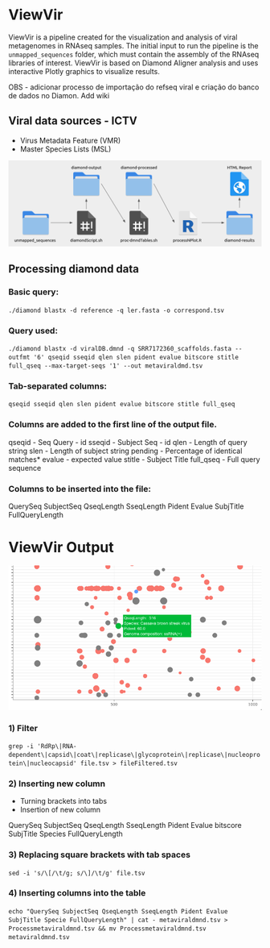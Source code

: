 # ViewVir

ViewVir is a pipeline created for the visualization and analysis of viral metagenomes in RNAseq samples. The initial input to run the pipeline is the `unmapped_sequences` folder, which must contain the assembly of the RNAseq libraries of interest. ViewVir is based on Diamond Aligner analysis and uses interactive Plotly graphics to visualize results.

OBS - adicionar processo de importação do refseq viral e criação do banco de dados no Diamon. Add wiki


## Viral data sources - ICTV

- Virus Metadata Feature (VMR)
- Master Species Lists (MSL)

![alt text](https://github.com/gabrielvpina/my_images/blob/main/pipeline_viewvir.png)

## Processing diamond data

### Basic query:

`./diamond blastx -d reference -q ler.fasta -o correspond.tsv`

### Query used:

`./diamond blastx -d viralDB.dmnd -q SRR7172360_scaffolds.fasta --outfmt '6' qseqid sseqid qlen slen pident evalue bitscore stitle full_qseq --max-target-seqs '1' --out metaviraldmd.tsv`

### Tab-separated columns:

`qseqid sseqid qlen slen pident evalue bitscore stitle full_qseq`

### Columns are added to the first line of the output file.

qseqid - Seq Query - id
sseqid - Subject Seq - id
qlen - Length of query string
slen - Length of subject string
pending - Percentage of identical matches*
evalue - expected value
stitle - Subject Title
full_qseq - Full query sequence

### Columns to be inserted into the file:

QuerySeq SubjectSeq QseqLength SseqLength Pident Evalue SubjTitle FullQueryLength

# ViewVir Output

![alt text](https://github.com/gabrielvpina/my_images/blob/main/viewvir.png)

### 1) Filter

`grep -i 'RdRp\|RNA-dependent\|capsid\|coat\|replicase\|glycoprotein\|replicase\|nucleoprotein\|nucleocapsid' file.tsv > fileFiltered.tsv`

### 2) Inserting new column

- Turning brackets into tabs
- Insertion of new column

QuerySeq SubjectSeq QseqLength SseqLength Pident Evalue bitscore SubjTitle Species FullQueryLength

### 3) Replacing square brackets with tab spaces

`sed -i 's/\[/\t/g; s/\]/\t/g' file.tsv`

### 4) Inserting columns into the table

`echo "QuerySeq SubjectSeq QseqLength SseqLength Pident Evalue SubjTitle Specie FullQueryLength" | cat - metaviraldmnd.tsv > Processmetaviraldmnd.tsv && mv Processmetaviraldmnd.tsv metaviraldmnd.tsv`
